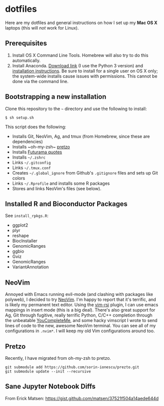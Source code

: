# dotfiles

Here are my dotfiles and general instructions on how I set up my **Mac OS X**
laptops (this will *not* work for Linux).

## Prerequisites

1. Install OS X Command Line Tools. Homebrew will also try to do 
   this automatically.
2. Install Anaconda. [Download link](https://www.anaconda.com/download/) (I use
   the Python 3 version) and [installation
   instructions](https://docs.continuum.io/anaconda/install/mac-os#macos-graphical-install).
   Be sure to install for a single user on OS X only; the system-wide installs
   cause issues with permissions. This cannot be done via the command line.

## Bootstrapping a new installation

Clone this repository to the `~` directory and use the following to install:

    $ sh setup.sh

This script does the following:

 - Installs Git, NeoVim, Ag, and tmux (from Homebrew, since these are
   dependencies)
 - Installs ~oh-my-zsh~ [pretzo](https://github.com/sorin-ionescu/prezto)
 - Installs [Futurama quotes](https://github.com/vsbuffalo/good-news-everyone)
 - Installs `~/.zshrc`
 - Links `~/.gitconfig`
 - Links `~/.tmux.conf`
 - Creates `~/.global_ignore` from Github's `.gitignore` files and sets up Git
   colors
 - Links `~/.Rprofile` and installs some R packages
 - Stores and links NeoVim's files (see below).

## Installed R and Bioconductor Packages

See `install_rpkgs.R`:

 - ggplot2
 - plyr
 - reshape
 - BiocInstaller
 - GenomicRanges
 - ggbio
 - Gviz
 - GenomicRanges
 - VariantAnnotation

## NeoVim

Annoyed with Emacs running evil-mode (and clashing with packages like polyweb),
I decided to try [NeoVim](http://neovim.io/). I'm happy to report that it's
terrific, and is likely my permanent text editor. Using the
[vim-rsi](https://github.com/tpope/vim-rsi) plugin, I can use emacs mappings in
insert mode (this is a big deal). There's also great support for Ag, Git
through fugitive, really terrific Python, C/C++ completion through the
unbeatable [YouCompleteMe](https://github.com/Valloric/YouCompleteMe), and some
hacky vimscript I wrote to send lines of code to the new, awesome NeoVim
terminal. You can see all of my configurations in `.nvim*`. I will keep my old
Vim configurations around too.


## Pretzo

Recently, I have migrated from oh-my-zsh to pretzo.

    git submodule add https://github.com/sorin-ionescu/prezto.git
    git submodule update --init --recursive

## Sane Jupyter Notebook Diffs

From Erick Matsen: https://gist.github.com/matsen/37521f504a14aede644d
